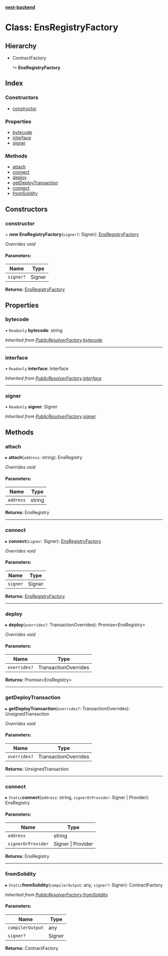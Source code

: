 **[nest-backend](../README.md)**

# Class: EnsRegistryFactory

## Hierarchy

* ContractFactory

  ↳ **EnsRegistryFactory**

## Index

### Constructors

* [constructor](ensregistryfactory.md#constructor)

### Properties

* [bytecode](ensregistryfactory.md#bytecode)
* [interface](ensregistryfactory.md#interface)
* [signer](ensregistryfactory.md#signer)

### Methods

* [attach](ensregistryfactory.md#attach)
* [connect](ensregistryfactory.md#connect)
* [deploy](ensregistryfactory.md#deploy)
* [getDeployTransaction](ensregistryfactory.md#getdeploytransaction)
* [connect](ensregistryfactory.md#connect)
* [fromSolidity](ensregistryfactory.md#fromsolidity)

## Constructors

### constructor

\+ **new EnsRegistryFactory**(`signer?`: Signer): [EnsRegistryFactory](ensregistryfactory.md)

*Overrides void*

#### Parameters:

Name | Type |
------ | ------ |
`signer?` | Signer |

**Returns:** [EnsRegistryFactory](ensregistryfactory.md)

## Properties

### bytecode

• `Readonly` **bytecode**: string

*Inherited from [PublicResolverFactory](publicresolverfactory.md).[bytecode](publicresolverfactory.md#bytecode)*

___

### interface

• `Readonly` **interface**: Interface

*Inherited from [PublicResolverFactory](publicresolverfactory.md).[interface](publicresolverfactory.md#interface)*

___

### signer

• `Readonly` **signer**: Signer

*Inherited from [PublicResolverFactory](publicresolverfactory.md).[signer](publicresolverfactory.md#signer)*

## Methods

### attach

▸ **attach**(`address`: string): EnsRegistry

*Overrides void*

#### Parameters:

Name | Type |
------ | ------ |
`address` | string |

**Returns:** EnsRegistry

___

### connect

▸ **connect**(`signer`: Signer): [EnsRegistryFactory](ensregistryfactory.md)

*Overrides void*

#### Parameters:

Name | Type |
------ | ------ |
`signer` | Signer |

**Returns:** [EnsRegistryFactory](ensregistryfactory.md)

___

### deploy

▸ **deploy**(`overrides?`: TransactionOverrides): Promise<EnsRegistry\>

*Overrides void*

#### Parameters:

Name | Type |
------ | ------ |
`overrides?` | TransactionOverrides |

**Returns:** Promise<EnsRegistry\>

___

### getDeployTransaction

▸ **getDeployTransaction**(`overrides?`: TransactionOverrides): UnsignedTransaction

*Overrides void*

#### Parameters:

Name | Type |
------ | ------ |
`overrides?` | TransactionOverrides |

**Returns:** UnsignedTransaction

___

### connect

▸ `Static`**connect**(`address`: string, `signerOrProvider`: Signer \| Provider): EnsRegistry

#### Parameters:

Name | Type |
------ | ------ |
`address` | string |
`signerOrProvider` | Signer \| Provider |

**Returns:** EnsRegistry

___

### fromSolidity

▸ `Static`**fromSolidity**(`compilerOutput`: any, `signer?`: Signer): ContractFactory

*Inherited from [PublicResolverFactory](publicresolverfactory.md).[fromSolidity](publicresolverfactory.md#fromsolidity)*

#### Parameters:

Name | Type |
------ | ------ |
`compilerOutput` | any |
`signer?` | Signer |

**Returns:** ContractFactory
